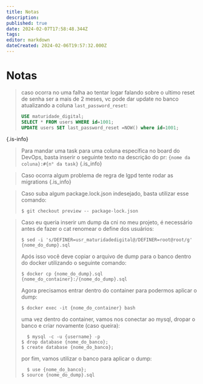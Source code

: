 ```yaml
---
title: Notas
description: 
published: true
date: 2024-02-07T17:58:48.344Z
tags: 
editor: markdown
dateCreated: 2024-02-06T19:57:32.000Z
---
```


# Notas

> caso ocorra no uma falha ao tentar logar falando sobre o ultimo reset de senha ser a mais de 2 meses, vc pode dar update no banco atualizando a coluna `last_password_reset`:
> 
> ```sql
> USE maturidade_digital;
> SELECT * FROM users WHERE id=1001;
> UPDATE users SET last_password_reset =NOW() where id=1001;
> ```
{.is-info}



> Para mandar uma task para uma coluna específica no board do DevOps, basta inserir o seguinte texto na descrição do pr:
>`{nome da coluna}:#{n° da task}`
{.is_info}

> Caso ocorra algum problema de regra de lgpd tente rodar as migrations
{.is_info}

> Caso suba algum package.lock.json indesejado, basta utilizar esse comando:
> ```shell
> $ git checkout preview -- package-lock.json
> ```

> Caso eu queria inserir um dump da cni no meu projeto, é necessário antes de fazer o cat renomear o define dos usuários:
> ```
> $ sed -i 's/DEFINER=usr_maturidadedigital@/DEFINER=root@root/g' {nome_do_dump}.sql
> ```
> Após isso você deve copiar o arquivo de dump para o banco dentro do docker utilizando o seguinte comando:
>```
> $ docker cp {nome_do_dump}.sql {nome_do_container}:/{nome_do_dump}.sql
>```
> Agora precisamos entrar dentro do container para podermos aplicar o dump:
> ```
> $ docker exec -it {nome_do_container} bash
> ```
> uma vez dentro do container, vamos nos conectar ao mysql, dropar o banco e criar novamente (caso queira):
> ```
>	$ mysql -c -u {username} -p
> $ drop database {nome_do_banco};
> $ create database {nome_do_banco};
> ```
> por fim, vamos utilizar o banco para aplicar o dump:
> ```
>	$ use {nome_do_banco};
> $ source {nome_do_dump}.sql
> ```
